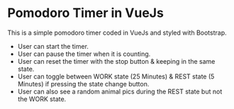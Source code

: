 # Pomodoro Timer in VueJs

This is a simple pomodoro timer coded in VueJs and styled with Bootstrap.

- User can start the timer.
- User can pause the timer when it is counting.
- User can reset the timer with the stop button & keeping in the same state.
- User can toggle between WORK state (25 Minutes) & REST state (5 Minutes) if pressing the state change button.
- User can also see a random animal pics during the REST state but not the WORK state.